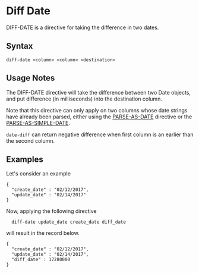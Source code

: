 # Diff Date

DIFF-DATE is a directive for taking the difference in two dates.

## Syntax

```
diff-date <column> <column> <destination>
```

## Usage Notes

The DIFF-DATE directive will take the difference between two Date objects, and put difference (in milliseconds)
into the destination column.

Note that this directive can only apply on two columns whose date strings have already been parsed, either using the
[PARSE-AS-DATE](docs/directives/parse-as-date.md) directive or the [PARSE-AS-SIMPLE-DATE](docs/directives/parse-as-simple-date.md).

```date-diff``` can return negative difference when first column is an earlier than the second column.

## Examples

Let's consider an example
```
{
  "create_date" : "02/12/2017",
  "update_date" : "02/14/2017"
}
```

Now, applying the following directive

```
  diff-date update_date create_date diff_date
```

will result in the record below.

```
{
  "create_date" : "02/12/2017",
  "update_date" : "02/14/2017",
  "diff_date" : 17280000
}
